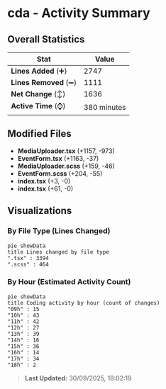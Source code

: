 # cda - Activity Summary 

## Overall Statistics

| Stat                   | Value                                                             |
| ---------------------- | ----------------------------------------------------------------- |
| **Lines Added** (➕)   | 2747                                          |
| **Lines Removed** (➖) | 1111                                        |
| **Net Change** (↕)    | 1636                |
| **Active Time** (⌚)   | 380 minutes |


## Modified Files
- **MediaUploader.tsx** (+1157, -973)
- **EventForm.tsx** (+1163, -37)
- **MediaUploader.scss** (+159, -46)
- **EventForm.scss** (+204, -55)
- **index.tsx** (+3, -0)
- **index.tsx** (+61, -0)

## Visualizations

### By File Type (Lines Changed)

```mermaid
pie showData
title Lines changed by file type
".tsx" : 3394
".scss" : 464
```

### By Hour (Estimated Activity Count)

```mermaid
pie showData
title Coding activity by hour (count of changes)
"09h" : 15
"10h" : 43
"11h" : 42
"12h" : 27
"13h" : 39
"14h" : 16
"15h" : 36
"16h" : 14
"17h" : 34
"18h" : 2
```


> **Last Updated:** 30/09/2025, 18:02:19